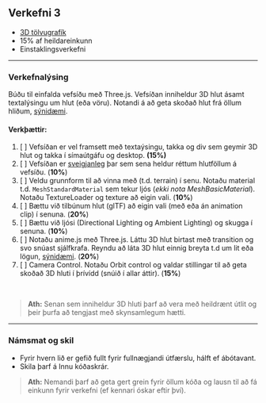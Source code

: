 ## Verkefni 3
- [3D tölvugrafík](https://github.com/GunnarThorunnarson/FORR3FV05EU/wiki/3D-t%C3%B6lvugraf%C3%ADk)
- 15% af heildareinkunn
- Einstaklingsverkefni
  
---

### Verkefnalýsing
Búðu til einfalda vefsíðu með Three.js. Vefsíðan inniheldur 3D hlut ásamt textalýsingu um hlut (eða vöru). Notandi á að geta skoðað hlut frá öllum hliðum, [sýnidæmi](https://www.onirix.com/learn-about-ar/e-commerce-3d-viewer/). 

<!-- Notaðu Github Pages til að hýsa vefsíðuna og 3D hlut (link á raw skrá). -->

#### Verkþættir:

1. [ ] Vefsíðan er vel framsett með textaýsingu, takka og div sem geymir 3D hlut og takka í símaútgáfu og desktop. **(15%)**
1. [ ] Vefsíðan er [sveigjanleg](https://threejs.org/manual/#en/responsive) þar sem sena heldur réttum hlutföllum á vefsíðu. (**10%**)
1. [ ] Veldu grunnform til að vinna með (t.d. terrain) í senu. Notaðu material t.d. `MeshStandardMaterial` sem tekur ljós (_ekki nota MeshBasicMaterial_). Notaðu TextureLoader og texture að eigin vali. (**10%**) 
1. [ ] Bættu við tilbúnum hlut (glTF) að eigin vali (með eða án animation clip) í senuna. (**20%**) 
1. [ ] Bættu við ljósi (Directional Lighting og Ambient Lighting) og skugga í senuna. (**10%**)
1. [ ] Notaðu anime.js með Three.js. Láttu 3D hlut birtast með transition og svo snúast sjálfkrafa. Reyndu að láta 3D hlut einnig breyta t.d um lit eða lögun, [sýnidæmi](https://henryegloff.com/how-to-use-anime-js-with-three-js/). (**20%**) 
1. [ ] Camera Control. Notaðu Orbit control og valdar stillingar til að geta skoðað 3D hluti í þrívídd (snúið í allar áttir). (**15%**)

<br>

> **Ath:** Senan sem inniheldur 3D hluti þarf að vera með heildrænt útlit og þeir þurfa að tengjast með skynsamlegum hætti.


---

### Námsmat og skil
- Fyrir hvern lið er gefið fullt fyrir fullnægjandi útfærslu, hálft ef ábótavant. 
- Skila þarf á Innu kóðaskrár. 

> **Ath:** Nemandi þarf að geta gert grein fyrir öllum kóða og lausn til að fá einkunn fyrir verkefni (ef kennari óskar eftir því).


<!--
:exclamation: Hýsing á Github <br>
Það þarf að breyta slóð á **glb** ef við viljum láta Github hýsa 3D hlut. Nota þarf _raw_ slóðina á mynd og _master_ í staðinn fyrir _docs_ _https://raw.githubusercontent.com/GunnarThorunnarson/FORR3FV05EU/master/assets/models/Parrot.glb_ sjá [notkun](https://github.com/GunnarThorunnarson/FORR3FV05EU/blob/master/docs/src/World/components/birds/birds.js).
-->
